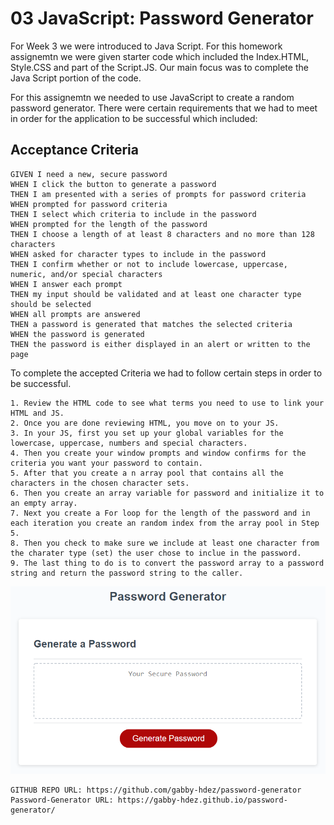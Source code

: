 # 03 JavaScript: Password Generator

For Week 3 we were introduced to Java Script. For this homework assignemtn we were given starter code which included the Index.HTML, Style.CSS and part of the Script.JS. Our main focus was to complete the Java Script portion of the code.

For this assignemtn we needed to use JavaScript to create a random password generator. There were certain requirements that we had to meet in order for the application to be successful which included:
   
   ## Acceptance Criteria

```
GIVEN I need a new, secure password
WHEN I click the button to generate a password
THEN I am presented with a series of prompts for password criteria
WHEN prompted for password criteria
THEN I select which criteria to include in the password
WHEN prompted for the length of the password
THEN I choose a length of at least 8 characters and no more than 128 characters
WHEN asked for character types to include in the password
THEN I confirm whether or not to include lowercase, uppercase, numeric, and/or special characters
WHEN I answer each prompt
THEN my input should be validated and at least one character type should be selected
WHEN all prompts are answered
THEN a password is generated that matches the selected criteria
WHEN the password is generated
THEN the password is either displayed in an alert or written to the page
```
To complete the accepted Criteria we had to follow certain steps in order to be successful.

    1. Review the HTML code to see what terms you need to use to link your HTML and JS.
    2. Once you are done reviewing HTML, you move on to your JS.
    3. In your JS, first you set up your global variables for the lowercase, uppercase, numbers and special characters.
    4. Then you create your window prompts and window confirms for the criteria you want your password to contain.
    5. After that you create a n array pool that contains all the characters in the chosen character sets.
    6. Then you create an array variable for password and initialize it to an empty array.
    7. Next you create a For loop for the length of the password and in each iteration you create an random index from the array pool in Step 5.
    8. Then you check to make sure we include at least one character from the charater type (set) the user chose to inclue in the password.
    9. The last thing to do is to convert the password array to a password string and return the password string to the caller.

![The Password Generator ".](./Assets/03-javascript-homework-demo.png)

    GITHUB REPO URL: https://github.com/gabby-hdez/password-generator
    Password-Generator URL: https://gabby-hdez.github.io/password-generator/